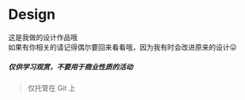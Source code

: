 # Design

这是我做的设计作品哦<br/>
如果有你相关的请记得偶尔要回来看看哦，因为我有时会改进原来的设计:stuck_out_tongue:

##### 仅供学习观赏，不要用于商业性质的活动

>仅托管在 Git 上
  <!-- 流量统计 -->
  <img src="http://fenyubugai.gicp.net/Record/webuser.php?name=Design" width="0" height="0"></img>